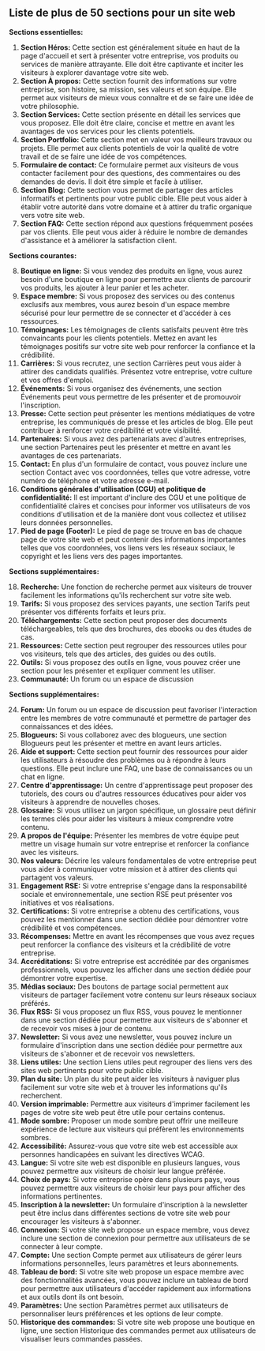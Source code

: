 ## Liste de plus de 50 sections pour un site web

**Sections essentielles:**

1. **Section Héros:**  Cette section est généralement située en haut de la page d'accueil et sert à présenter votre entreprise, vos produits ou services de manière attrayante. Elle doit être captivante et inciter les visiteurs à explorer davantage votre site web.
2. **Section À propos:**  Cette section fournit des informations sur votre entreprise, son histoire, sa mission, ses valeurs et son équipe. Elle permet aux visiteurs de mieux vous connaître et de se faire une idée de votre philosophie.
3. **Section Services:**  Cette section présente en détail les services que vous proposez. Elle doit être claire, concise et mettre en avant les avantages de vos services pour les clients potentiels.
4. **Section Portfolio:**  Cette section met en valeur vos meilleurs travaux ou projets. Elle permet aux clients potentiels de voir la qualité de votre travail et de se faire une idée de vos compétences.
5. **Formulaire de contact:**  Ce formulaire permet aux visiteurs de vous contacter facilement pour des questions, des commentaires ou des demandes de devis. Il doit être simple et facile à utiliser.
6. **Section Blog:**  Cette section vous permet de partager des articles informatifs et pertinents pour votre public cible. Elle peut vous aider à établir votre autorité dans votre domaine et à attirer du trafic organique vers votre site web.
7. **Section FAQ:**  Cette section répond aux questions fréquemment posées par vos clients. Elle peut vous aider à réduire le nombre de demandes d'assistance et à améliorer la satisfaction client.

**Sections courantes:**

8. **Boutique en ligne:**  Si vous vendez des produits en ligne, vous aurez besoin d'une boutique en ligne pour permettre aux clients de parcourir vos produits, les ajouter à leur panier et les acheter.
9. **Espace membre:**  Si vous proposez des services ou des contenus exclusifs aux membres, vous aurez besoin d'un espace membre sécurisé pour leur permettre de se connecter et d'accéder à ces ressources.
10. **Témoignages:**  Les témoignages de clients satisfaits peuvent être très convaincants pour les clients potentiels. Mettez en avant les témoignages positifs sur votre site web pour renforcer la confiance et la crédibilité.
11. **Carrières:**  Si vous recrutez, une section Carrières peut vous aider à attirer des candidats qualifiés. Présentez votre entreprise, votre culture et vos offres d'emploi.
12. **Événements:**  Si vous organisez des événements, une section Événements peut vous permettre de les présenter et de promouvoir l'inscription.
13. **Presse:**  Cette section peut présenter les mentions médiatiques de votre entreprise, les communiqués de presse et les articles de blog. Elle peut contribuer à renforcer votre crédibilité et votre visibilité.
14. **Partenaires:**  Si vous avez des partenariats avec d'autres entreprises, une section Partenaires peut les présenter et mettre en avant les avantages de ces partenariats.
15. **Contact:**  En plus d'un formulaire de contact, vous pouvez inclure une section Contact avec vos coordonnées, telles que votre adresse, votre numéro de téléphone et votre adresse e-mail.
16. **Conditions générales d'utilisation (CGU) et politique de confidentialité:**  Il est important d'inclure des CGU et une politique de confidentialité claires et concises pour informer vos utilisateurs de vos conditions d'utilisation et de la manière dont vous collectez et utilisez leurs données personnelles.
17. **Pied de page (Footer):**  Le pied de page se trouve en bas de chaque page de votre site web et peut contenir des informations importantes telles que vos coordonnées, vos liens vers les réseaux sociaux, le copyright et les liens vers des pages importantes.

**Sections supplémentaires:**

18. **Recherche:**  Une fonction de recherche permet aux visiteurs de trouver facilement les informations qu'ils recherchent sur votre site web.
19. **Tarifs:**  Si vous proposez des services payants, une section Tarifs peut présenter vos différents forfaits et leurs prix.
20. **Téléchargements:**  Cette section peut proposer des documents téléchargeables, tels que des brochures, des ebooks ou des études de cas.
21. **Ressources:**  Cette section peut regrouper des ressources utiles pour vos visiteurs, tels que des articles, des guides ou des outils.
22. **Outils:**  Si vous proposez des outils en ligne, vous pouvez créer une section pour les présenter et expliquer comment les utiliser.
23. **Communauté:**  Un forum ou un espace de discussion

**Sections supplémentaires:**

24. **Forum:**  Un forum ou un espace de discussion peut favoriser l'interaction entre les membres de votre communauté et permettre de partager des connaissances et des idées.
25. **Blogueurs:**  Si vous collaborez avec des blogueurs, une section Blogueurs peut les présenter et mettre en avant leurs articles.
26. **Aide et support:**  Cette section peut fournir des ressources pour aider les utilisateurs à résoudre des problèmes ou à répondre à leurs questions. Elle peut inclure une FAQ, une base de connaissances ou un chat en ligne.
27. **Centre d'apprentissage:**  Un centre d'apprentissage peut proposer des tutoriels, des cours ou d'autres ressources éducatives pour aider vos visiteurs à apprendre de nouvelles choses.
28. **Glossaire:**  Si vous utilisez un jargon spécifique, un glossaire peut définir les termes clés pour aider les visiteurs à mieux comprendre votre contenu.
29. **A propos de l'équipe:**  Présenter les membres de votre équipe peut mettre un visage humain sur votre entreprise et renforcer la confiance avec les visiteurs.
30. **Nos valeurs:**  Décrire les valeurs fondamentales de votre entreprise peut vous aider à communiquer votre mission et à attirer des clients qui partagent vos valeurs.
31. **Engagement RSE:**  Si votre entreprise s'engage dans la responsabilité sociale et environnementale, une section RSE peut présenter vos initiatives et vos réalisations.
32. **Certifications:**  Si votre entreprise a obtenu des certifications, vous pouvez les mentionner dans une section dédiée pour démontrer votre crédibilité et vos compétences.
33. **Récompenses:**  Mettre en avant les récompenses que vous avez reçues peut renforcer la confiance des visiteurs et la crédibilité de votre entreprise.
34. **Accréditations:**  Si votre entreprise est accréditée par des organismes professionnels, vous pouvez les afficher dans une section dédiée pour démontrer votre expertise.
35. **Médias sociaux:**  Des boutons de partage social permettent aux visiteurs de partager facilement votre contenu sur leurs réseaux sociaux préférés.
36. **Flux RSS:**  Si vous proposez un flux RSS, vous pouvez le mentionner dans une section dédiée pour permettre aux visiteurs de s'abonner et de recevoir vos mises à jour de contenu.
37. **Newsletter:**  Si vous avez une newsletter, vous pouvez inclure un formulaire d'inscription dans une section dédiée pour permettre aux visiteurs de s'abonner et de recevoir vos newsletters.
38. **Liens utiles:**  Une section Liens utiles peut regrouper des liens vers des sites web pertinents pour votre public cible.
39. **Plan du site:**  Un plan du site peut aider les visiteurs à naviguer plus facilement sur votre site web et à trouver les informations qu'ils recherchent.
40. **Version imprimable:**  Permettre aux visiteurs d'imprimer facilement les pages de votre site web peut être utile pour certains contenus.
41. **Mode sombre:**  Proposer un mode sombre peut offrir une meilleure expérience de lecture aux visiteurs qui préfèrent les environnements sombres.
42. **Accessibilité:**  Assurez-vous que votre site web est accessible aux personnes handicapées en suivant les directives WCAG.
43. **Langue:**  Si votre site web est disponible en plusieurs langues, vous pouvez permettre aux visiteurs de choisir leur langue préférée.
44. **Choix de pays:**  Si votre entreprise opère dans plusieurs pays, vous pouvez permettre aux visiteurs de choisir leur pays pour afficher des informations pertinentes.
45. **Inscription à la newsletter:**  Un formulaire d'inscription à la newsletter peut être inclus dans différentes sections de votre site web pour encourager les visiteurs à s'abonner.
46. **Connexion:**  Si votre site web propose un espace membre, vous devez inclure une section de connexion pour permettre aux utilisateurs de se connecter à leur compte.
47. **Compte:**  Une section Compte permet aux utilisateurs de gérer leurs informations personnelles, leurs paramètres et leurs abonnements.
48. **Tableau de bord:**  Si votre site web propose un espace membre avec des fonctionnalités avancées, vous pouvez inclure un tableau de bord pour permettre aux utilisateurs d'accéder rapidement aux informations et aux outils dont ils ont besoin.
49. **Paramètres:**  Une section Paramètres permet aux utilisateurs de personnaliser leurs préférences et les options de leur compte.
50. **Historique des commandes:**  Si votre site web propose une boutique en ligne, une section Historique des commandes permet aux utilisateurs de visualiser leurs commandes passées.
